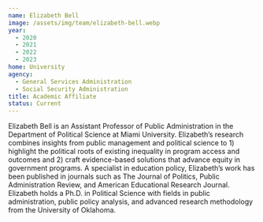 ```yaml
---
name: Elizabeth Bell
image: /assets/img/team/elizabeth-bell.webp
year:
  - 2020
  - 2021
  - 2022
  - 2023
home: University
agency:
  - General Services Administration
  - Social Security Administration
title: Academic Affiliate
status: Current
---
```

Elizabeth Bell is an Assistant Professor of Public Administration in the Department of Political Science at Miami University. Elizabeth’s research combines insights from public management and political science to 1) highlight the political roots of existing inequality in program access and outcomes and 2) craft evidence-based solutions that advance equity in government programs. A specialist in education policy, Elizabeth’s work has been published in journals such as The Journal of Politics, Public Administration Review, and American Educational Research Journal. Elizabeth holds a Ph.D. in Political Science with fields in public administration, public policy analysis, and advanced research methodology from the University of Oklahoma.
